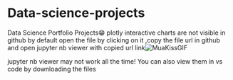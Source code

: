 # Data-science-projects
Data Science Portfolio Projects😁
plotly interactive charts are not visible in github by default open the file by clicking on it ,copy the file url in github and open jupyter nb viewer with copied url link![MuaKissGIF](https://user-images.githubusercontent.com/123563900/226095394-c8e93eeb-4d7e-4b33-a542-e72686698a67.gif)

jupyter nb viewer may not work all the time! You can also view them in vs code by downloading the files
